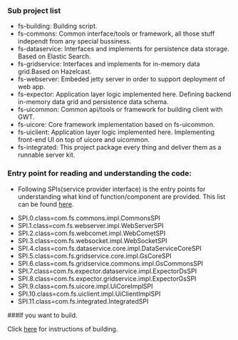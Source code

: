 
### Sub project list
- fs-building:	Building script.
- fs-commons:		Common interface/tools or framework, all those stuff independt from any special bussiness.
- fs-dataservice:	Interfaces and implements for persistence data storage. Based on Elastic Search.
- fs-gridservice:	Interfaces and implements for in-memory data grid.Based on Hazelcast.
- fs-webserver:	Embeded jetty server in order to support deployment of web app.
- fs-expector:	Application layer logic implemented here. Defining backend in-memory data grid and persistence data schema.
- fs-uicommon:	Common api/tools or framework for building client with GWT.
- fs-uicore:		Core framework implementation based on fs-uicommon.
- fs-uiclient:	Application layer logic implemented here. Implementing front-end UI on top of uicore and uicommon.
- fs-integrated:	This project package every thing and deliver them as a runnable server kit.

### Entry point for reading and understanding the code:

* Following SPIs(service provider interface) is the entry points for understanding what kind of function/component are provided. This list can be found [here](fs-integrated/src/impl/dist/conf/fs-spim.properties).

- SPI.0.class=com.fs.commons.impl.CommonsSPI
- SPI.1.class=com.fs.webserver.impl.WebServerSPI
- SPI.2.class=com.fs.webcomet.impl.WebCometSPI
- SPI.3.class=com.fs.websocket.impl.WebSocketSPI
- SPI.4.class=com.fs.dataservice.core.impl.DataServiceCoreSPI
- SPI.5.class=com.fs.gridservice.core.impl.GsCoreSPI
- SPI.6.class=com.fs.gridservice.commons.impl.GsCommonsSPI
- SPI.7.class=com.fs.expector.dataservice.impl.ExpectorDsSPI
- SPI.8.class=com.fs.expector.gridservice.impl.ExpectorGsSPI
- SPI.9.class=com.fs.uicore.impl.UiCoreImplSPI
- SPI.10.class=com.fs.uiclient.impl.UiClientImplSPI
- SPI.11.class=com.fs.integrated.IntegratedSPI

###If you want to build.

Click [here](fs-building/readme.txt) for instructions of building.


